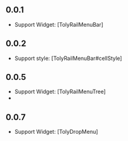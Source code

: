 ## 0.0.1

* Support Widget: [TolyRailMenuBar]

## 0.0.2
* Support style: [TolyRailMenuBar#cellStyle]

## 0.0.5
* Support Widget: [TolyRailMenuTree]
* 
## 0.0.7
* Support Widget: [TolyDropMenu]